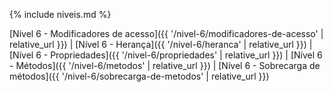 {% include niveis.md %}

[Nível 6 - Modificadores de acesso]({{ '/nivel-6/modificadores-de-acesso' | relative_url }}) |
[Nível 6 - Herança]({{ '/nivel-6/heranca' | relative_url }}) |
[Nível 6 - Propriedades]({{ '/nivel-6/propriedades' | relative_url }}) |
[Nível 6 - Métodos]({{ '/nivel-6/metodos' | relative_url }}) |
[Nível 6 - Sobrecarga de métodos]({{ '/nivel-6/sobrecarga-de-metodos' | relative_url }})